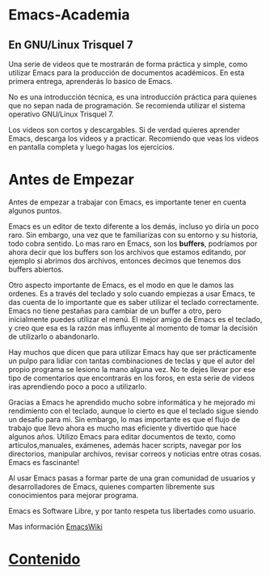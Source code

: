 # Emacs-Academia 
## En GNU/Linux Trisquel 7

Una serie de videos que te mostrarán de forma práctica y simple, como utilizar Emacs para la producción de documentos académicos. En esta primera entrega, aprenderás lo basico de Emacs.

No es una introducción técnica, es una introducción práctica para quienes que no sepan nada de programación. Se recomienda utilizar el sistema operativo GNU/Linux Trisquel 7.

Los videos son cortos y descargables. Si de verdad quieres aprender Emacs, descarga los videos y a practicar. Recomiendo que veas los videos en pantalla completa y luego hagas los ejercicios.

# Antes de Empezar #

Antes de empezar a trabajar con Emacs, es importante tener en cuenta algunos
puntos.

Emacs es un editor de texto diferente a los demás, incluso yo diría un poco
raro. Sin embargo, una vez que te familiarizas con su entorno y su historia,
todo cobra sentido. Lo mas raro en Emacs, son los **buffers**, podríamos por
ahora decir que los buffers son los archivos que estamos editando, por ejemplo
si abrimos dos archivos, entonces decimos que tenemos dos buffers abiertos.

Otro aspecto importante de Emacs, es el modo en que le damos las ordenes. Es a
través del teclado y solo cuando empiezas a usar Emacs, te das cuenta de lo
importante que es saber utilizar el teclado correctamente. Emacs no tiene
pestañas para cambiar de un buffer a otro, pero inicialmente puedes utilizar el menú. El
mejor amigo de Emacs es el teclado, y creo que esa es la razón mas influyente al
momento de tomar la decisión de utilizarlo o abandonarlo.

Hay muchos que dicen que para utilizar Emacs hay que ser prácticamente un pulpo
para lidiar con tantas combinaciones de teclas y que el autor del propio
programa se lesiono la mano alguna vez. No te dejes llevar por ese tipo de
comentarios que encontrarás en los foros, en esta serie de videos iras aprendiendo 
poco a poco a utilizarlo.

Gracias a Emacs he aprendido mucho sobre informática y he mejorado mi
rendimiento con el teclado, aunque lo cierto es que el teclado sigue siendo un
desafío para mi. Sin embargo, lo mas importante es que el flujo de trabajo que llevo
ahora es mucho mas eficiente y divertido que hace algunos años. Utilizo Emacs para editar
documentos de texto, como artículos,manuales, exámenes, además hacer scripts, navegar por los directorios,
manipular archivos, revisar correos y noticias entre otras cosas. Emacs es fascinante!

Al usar Emacs pasas a formar parte de una gran comunidad de usuarios y
desarrolladores de Emacs, quienes comparten libremente sus conocimientos
para mejorar programa.

Emacs es Software Libre, y por tanto respeta tus libertades como usuario.

Mas información
[EmacsWiki](https://www.emacswiki.org/)

# [Contenido](https://github.com/farliz/emacs-academia/blob/master/contenido.md)
